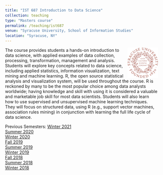 ```yaml
---
title: "IST 687 Introduction to Data Science"
collection: teaching
type: "Masters course"
permalink: /teaching/ist687
venue: "Syracuse University, School of Information Studies"
location: "Syracuse, NY"
---
```


<img align="right" src='/images/syr_seal.png'> The course provides students a hands-on introduction to data science, with applied examples of data collection, processing, transformation, management and analysis. Students will explore key concepts related to data science, including applied statistics, information visualization, text mining and machine learning. R, the open source statistical analysis and visualization system, will be used throughout the course. R is reckoned by many to be the most popular choice among data analysts worldwide; having knowledge and skill with using it is considered a valuable and marketable job skill for most data scientists. Students will also learn how to use supervised and unsupervised machine learning techniques. They will focus on structured data, using R (e.g., support vector machines, association rules mining) in conjunction with learning the full life cycle of data science.

Previous Semesters: 
[Winter 2021]()<br/> 
[Summer 2020]()<br/>
[Winter 2020]()<br/>
[Fall 2019]()<br/>
[Summer 2019]()<br/>
[Winter 2019]()<br/>
[Fall 2018]()<br/>
[Summer 2018]()<br/>
[Winter 2018]()<br/>
